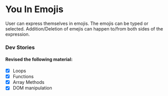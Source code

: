 # You In Emojis

User can express themselves in emojis. The emojis can be typed or selected. 
Addition/Deletion of emejis can happen to/from both sides of the expression.

### Dev Stories

#### Revised the following material:

- [x] Loops
- [x] Functions
- [x] Array Methods
- [x] DOM manipulation
